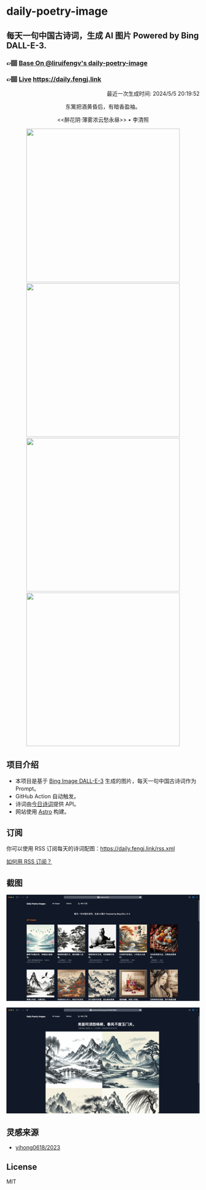 
# daily-poetry-image

## 每天一句中国古诗词，生成 AI 图片 Powered by Bing DALL-E-3.

### 👉🏽 [Base On @liruifengv's daily-poetry-image](https://github.com/liruifengv/daily-poetry-image)

### 👉🏽 [Live](https://daily.fengj.link) https://daily.fengj.link

<p align="right">
  最近一次生成时间: 2024/5/5 20:19:52
</p>
<p align="center">
东篱把酒黄昏后，有暗香盈袖。
</p>
<p align="center">
<<醉花阴·薄雾浓云愁永昼>> • 李清照
</p>
<p align="center">
<img src="https://tse3.mm.bing.net/th/id/OIG4._WClM79RRpjMVTDAvFZs" height="400" width="400" />
<img src="https://tse3.mm.bing.net/th/id/OIG4.aTD21DNiPnqzLn9HMs3W" height="400" width="400" />
<img src="https://tse3.mm.bing.net/th/id/OIG4.WqCM_wTK_kVKMSKPX4hR" height="400" width="400" />
<img src="https://tse3.mm.bing.net/th/id/OIG4.sxmBgQvQSOEoqkKYxNvl" height="400" width="400" />
</p>

## 项目介绍

-   本项目是基于 [Bing Image DALL-E-3](https://www.bing.com/images/create) 生成的图片，每天一句中国古诗词作为 Prompt。
-   GitHub Action 自动触发。
-   诗词由[今日诗词](https://www.jinrishici.com/)提供 API。
-   网站使用 [Astro](https://astro.build) 构建。

## 订阅

你可以使用 RSS 订阅每天的诗词配图：https://daily.fengj.link/rss.xml

[如何用 RSS 订阅？](https://zhuanlan.zhihu.com/p/55026716)

## 截图

![图片列表](./screenshots/Snipaste_2023-12-28_21-00-26.png)

![图片详情](./screenshots/Snipaste_2023-12-28_21-00-53.png)

## 灵感来源

-   [yihong0618/2023](https://github.com/yihong0618/2023)

## License

MIT
